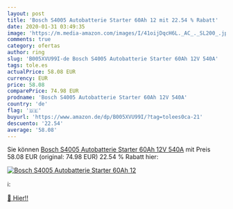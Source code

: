 ```yaml
---
layout: post
title: 'Bosch S4005 Autobatterie Starter 60Ah 12 mit 22.54 % Rabatt'
date: 2020-01-31 03:49:35
image: 'https://m.media-amazon.com/images/I/41oijDqcH6L._AC_._SL200_.jpg'
comments: true
category: ofertas
author: ring
slug: 'B005XVU99I-de Bosch S4005 Autobatterie Starter 60Ah 12V 540A'
tags: tole.es
actualPrice: 58.08 EUR
currency: EUR
price: 58.08
comparePrice: 74.98 EUR
prodname: 'Bosch S4005 Autobatterie Starter 60Ah 12V 540A'
country: 'de'
flag: '🇩🇪'
buyurl: 'https://www.amazon.de/dp/B005XVU99I/?tag=tolees0ca-21'
descuento: '22.54'
average: '58.08'
---
```


Sie können [Bosch S4005 Autobatterie Starter 60Ah 12V 540A](https://www.amazon.de/dp/B005XVU99I/?tag=tolees0ca-21) mit Preis 58.08 EUR (original: 74.98 EUR) 22.54 % Rabatt hier:

[![Bosch S4005 Autobatterie Starter 60Ah 12](https://m.media-amazon.com/images/I/41oijDqcH6L._AC_._SL200_.jpg)](https://www.amazon.de/dp/B005XVU99I/?tag=tolees0ca-21)

ℹ️:


[🛒 Hier!!](https://www.amazon.de/dp/B005XVU99I/?tag=tolees0ca-21)
